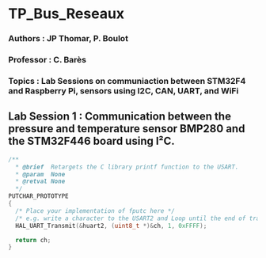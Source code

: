 # TP_Bus_Reseaux #
### Authors : JP Thomar, P. Boulot
### Professor : C. Barès 
### Topics : Lab Sessions on communiaction between STM32F4 and Raspberry Pi, sensors using I2C, CAN, UART, and WiFi 

##  Lab Session 1 : Communication between the pressure and temperature sensor BMP280 and the STM32F446 board using I²C. 

```C
/**
  * @brief  Retargets the C library printf function to the USART.
  * @param  None
  * @retval None
  */
PUTCHAR_PROTOTYPE
{
  /* Place your implementation of fputc here */
  /* e.g. write a character to the USART2 and Loop until the end of transmission */
  HAL_UART_Transmit(&huart2, (uint8_t *)&ch, 1, 0xFFFF);

  return ch;
}
```
